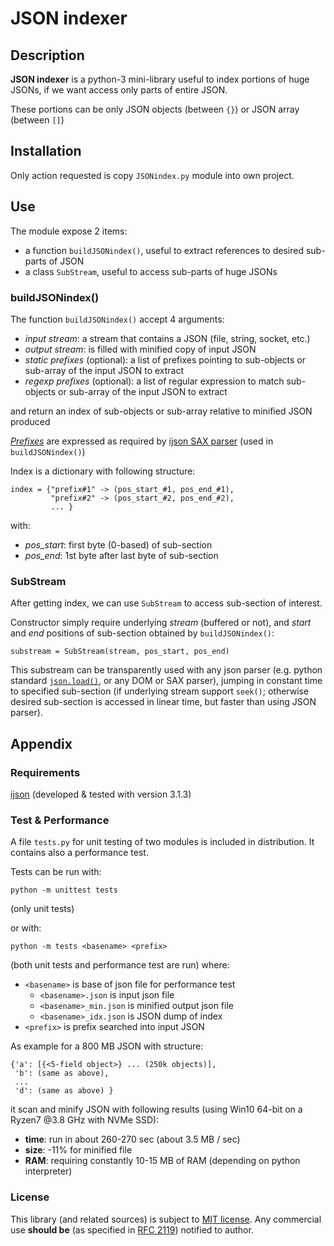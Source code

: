 # JSON indexer

## Description

**JSON indexer** is a python-3 mini-library useful to index portions of huge JSONs, if we want access only parts of entire JSON.

These portions can be only JSON objects (between `{}`) or JSON array (between `[]`)



## Installation

Only action requested is copy `JSONindex.py` module into own project. 



## Use

The module expose 2 items:

* a function `buildJSONindex()`, useful to extract references to desired sub-parts of JSON
* a class `SubStream`, useful to access sub-parts of huge JSONs
  
  
### buildJSONindex()
The function `buildJSONindex()` accept 4 arguments:

* _input stream_: a stream that contains a JSON (file, string, socket, etc.)
* _output stream_: is filled with minified copy of input JSON
* _static prefixes_ (optional): a list of prefixes pointing to sub-objects or sub-array of the input JSON to extract
* _regexp prefixes_ (optional): a list of regular expression to match sub-objects or sub-array of the input JSON to extract

and return an index of sub-objects or sub-array relative to minified JSON produced
  
  
  
*[Prefixes](https://github.com/ICRAR/ijson#id2)* are expressed as required by [ijson SAX parser](https://pypi.org/project/ijson/) (used in `buildJSONindex()`)

Index is a dictionary with following structure:
```
index = {"prefix#1" -> (pos_start_#1, pos_end_#1), 
         "prefix#2" -> (pos_start_#2, pos_end_#2), 
		 ... }
```
with:

* _pos_start_: first byte (0-based) of sub-section
* _pos_end_: 1st byte after last byte of sub-section
  
  
### SubStream

After getting index, we can use `SubStream` to access sub-section of interest.

Constructor simply require underlying _stream_ (buffered or not), and _start_ and _end_ positions of sub-section obtained by `buildJSONindex()`:
```
substream = SubStream(stream, pos_start, pos_end)
```
  
This substream can be transparently used with any json parser (e.g. python standard [`json.load()`](https://docs.python.org/3/library/json.html#json.load), or any DOM or SAX parser), jumping in constant time to specified sub-section (if underlying stream support `seek()`; otherwise desired sub-section is accessed in linear time, but faster than using JSON parser).  



## Appendix

### Requirements

[ijson](https://pypi.org/project/ijson/) (developed & tested with version 3.1.3)


### Test & Performance

A file `tests.py` for unit testing of two modules is included in distribution.
It contains also a performance test.

Tests can be run with:
```
python -m unittest tests
```
(only unit tests)

or with:
```
python -m tests <basename> <prefix>
```
(both unit tests and performance test are run)
where:

* `<basename>` is base of json file for performance test
  * `<basename>.json` is input json file
  * `<basename>_min.json` is minified output json file
  * `<basename>_idx.json` is JSON dump of index
* `<prefix>` is prefix searched into input JSON



As example for a 800 MB JSON with structure:
```
{'a': [{<5-field object>} ... (250k objects)],
 'b': (same as above),
 ...
 'd': (same as above) }
```
it scan and minify JSON with following results (using Win10 64-bit on a Ryzen7 @3.8 GHz with NVMe SSD):

* **time**: run in about 260-270 sec (about 3.5 MB / sec)
* **size**: -11% for minified file
* **RAM**: requiring constantly 10-15 MB of RAM (depending on python interpreter)



### License

This library (and related sources) is subject to [MIT license](https://opensource.org/licenses/MIT). 
Any commercial use **should be** (as specified in [RFC 2119](https://tools.ietf.org/html/rfc2119)) notified to author.
